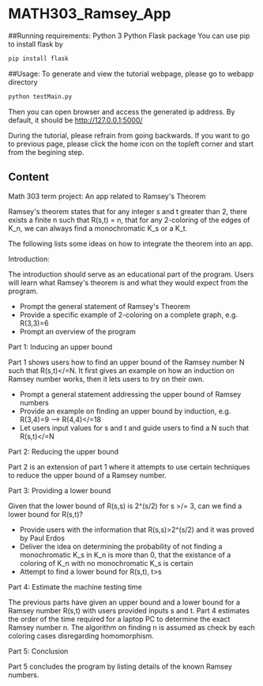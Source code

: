 # MATH303_Ramsey_App


##Running requirements:
    Python 3
    Python Flask package
You can use pip to install flask by
```bash
pip install flask
```
   
##Usage:
To generate and view the tutorial webpage, please go to webapp directory
```bash
python testMain.py
```
Then you can open browser and access the generated ip address. By default, it should be http://127.0.0.1:5000/

During the tutorial, please refrain from going backwards. If you want to go to previous page, please click the home icon on the topleft corner and start from the begining step.

## Content
Math 303 term project: An app related to Ramsey's Theorem

Ramsey's theorem states that for any integer s and t greater than 2, there exists a finite n such that R(s,t) = n, that
for any 2-coloring of the edges of K_n, we can always find a monochromatic K_s or a K_t.

The following lists some ideas on how to integrate the theorem into an app.

Introduction:

  The introduction should serve as an educational part of the program. Users will learn what Ramsey's theorem is and
what they would expect from the program.
  - Prompt the general statement of Ramsey's Theorem
  - Provide a specific example of 2-coloring on a complete graph, e.g. R(3,3)=6
  - Prompt an overview of the program

Part 1: Inducing an upper bound

  Part 1 shows users how to find an upper bound of the Ramsey number N such that R(s,t)</=N. It first gives an example
on how an induction on Ramsey number works, then it lets users to try on their own.
  - Prompt a general statement addressing the upper bound of Ramsey numbers
  - Provide an example on finding an upper bound by induction, e.g. R(3,4)=9 --> R(4,4)</=18
  - Let users input values for s and t and guide users to find a N such that R(s,t)</=N

Part 2: Reducing the upper bound

  Part 2 is an extension of part 1 where it attempts to use certain techniques to reduce the upper bound of a Ramsey
number.

Part 3: Providing a lower bound
  
  Given that the lower bound of R(s,s) is 2^(s/2) for s >/= 3, can we find a lower bound for R(s,t)?
  - Provide users with the information that R(s,s)>2^(s/2) and it was proved by Paul Erdos
  - Deliver the idea on determining the probability of not finding a monochromatic K_s in K_n is more than 0, that the
    existance of a coloring of K_n with no monochromatic K_s is certain
  - Attempt to find a lower bound for R(s,t), t>s

Part 4: Estimate the machine testing time

  The previous parts have given an upper bound and a lower bound for a Ramsey number R(s,t) with users provided inputs
s and t. Part 4 estimates the order of the time required for a laptop PC to determine the exact Ramsey number n. The
algorithm on finding n is assumed as check by each coloring cases disregarding homomorphism.

Part 5: Conclusion

  Part 5 concludes the program by listing details of the known Ramsey numbers.




